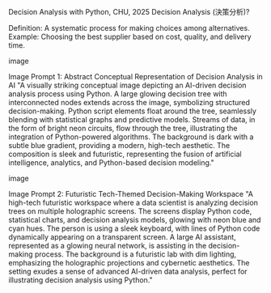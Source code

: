 Decision Analysis with Python, CHU, 2025
Decision Analysis (決策分析)?

Definition: A systematic process for making choices among alternatives. Example: Choosing the best supplier based on cost, quality, and delivery time.

image

Image Prompt 1: Abstract Conceptual Representation of Decision Analysis in AI "A visually striking conceptual image depicting an AI-driven decision analysis process using Python. A large glowing decision tree with interconnected nodes extends across the image, symbolizing structured decision-making. Python script elements float around the tree, seamlessly blending with statistical graphs and predictive models. Streams of data, in the form of bright neon circuits, flow through the tree, illustrating the integration of Python-powered algorithms. The background is dark with a subtle blue gradient, providing a modern, high-tech aesthetic. The composition is sleek and futuristic, representing the fusion of artificial intelligence, analytics, and Python-based decision modeling."

image

Image Prompt 2: Futuristic Tech-Themed Decision-Making Workspace "A high-tech futuristic workspace where a data scientist is analyzing decision trees on multiple holographic screens. The screens display Python code, statistical charts, and decision analysis models, glowing with neon blue and cyan hues. The person is using a sleek keyboard, with lines of Python code dynamically appearing on a transparent screen. A large AI assistant, represented as a glowing neural network, is assisting in the decision-making process. The background is a futuristic lab with dim lighting, emphasizing the holographic projections and cybernetic aesthetics. The setting exudes a sense of advanced AI-driven data analysis, perfect for illustrating decision analysis using Python."

